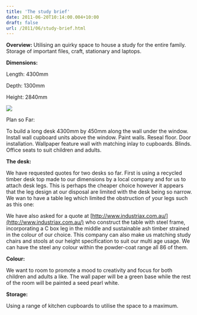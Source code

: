 ```yaml
---
title: 'The study brief'
date: 2011-06-20T10:14:00.004+10:00
draft: false
url: /2011/06/study-brief.html
---
```


**Overview:** Utilising an quirky space to house a study for the entire family. Storage of important files, craft, stationary and laptops.

  

**Dimensions:**

Length: 4300mm

Depth: 1300mm

Height: 2840mm

![](http://2.bp.blogspot.com/-rsWxVDkzN10/Tf6TAa4sCKI/AAAAAAAAAL8/CxOrGkiEu8E/s320/StudyBase1.png)

  

Plan so Far:

To build a long desk 4300mm by 450mm along the wall under the window. Install wall cupboard units above the window. Paint walls. Reseal floor. Door installation. Wallpaper feature wall with matching inlay to cupboards. Blinds. Office seats to suit children and adults.

  

  

  

**The desk:**

We have requested quotes for two desks so far. First is using a recycled timber desk top made to our dimensions by a local company and for us to attach desk legs. This is perhaps the cheaper choice however it appears that the leg design at our disposal are limited with the desk being so narrow. We wan to have a table leg which limited the obstruction of your legs such as this one:

  

We have also asked for a quote at [http://www.industriax.com.au/](http://www.industriax.com.au/) who construct the table with steel frame, incorporating a C box leg in the middle and sustainable ash timber strained in the colour of our choice. This company can also make us matching study chairs and stools at our height specification to suit our multi age usage. We can have the steel any colour within the powder-coat range all 86 of them.

  

**Colour:**

We want to room to promote a mood to creativity and focus for both children and adults a like. The wall paper will be a green base while the rest of the room will be painted a seed pearl white.

  

**Storage:**

Using a range of kitchen cupboards to utilise the space to a maximum.